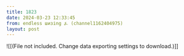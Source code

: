 ```yaml
---
title: 1823
date: 2024-03-23 12:33:45
from: endless шизing ⍼ (channel1162404975)
layout: post
---
```


![[(File not included. Change data exporting settings to download.)]]


